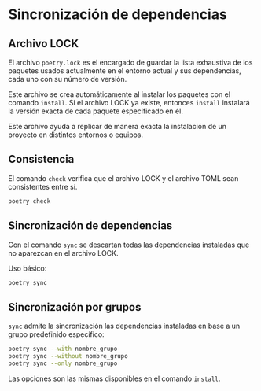 

# Sincronización de dependencias



## Archivo LOCK


El archivo `poetry.lock` es el encargado de guardar la lista exhaustiva de los paquetes usados actualmente 
en el entorno actual
y sus dependencias,
cada uno con su número de versión.

Este archivo se crea automáticamente al instalar los paquetes con el comando `install`.
Si el archivo LOCK ya existe,
entonces `install` instalará la versión exacta de cada paquete especificado en él.

Este archivo ayuda a replicar de manera exacta la instalación de un proyecto en distintos entornos o equipos.


## Consistencia

El comando `check` verifica que el archivo LOCK
y el archivo TOML
sean consistentes entre sí.

```bash
poetry check
```


## Sincronización de dependencias


Con el comando `sync` se descartan todas las dependencias instaladas que no aparezcan en el archivo LOCK.

Uso básico:

```bash
poetry sync
```


## Sincronización por grupos

`sync` admite la sincronización las dependencias instaladas
en base a un grupo predefinido específico:

```bash
poetry sync --with nombre_grupo
poetry sync --without nombre_grupo
poetry sync --only nombre_grupo
```

Las opciones son las mismas disponibles en el comando `install`.

